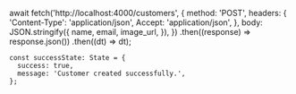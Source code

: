 await fetch('http://localhost:4000/customers', {
      method: 'POST',
      headers: {
        'Content-Type': 'application/json',
        Accept: 'application/json',
      },
      body: JSON.stringify({
        name,
        email,
        image_url,
      }),
    })
      .then((response) => response.json())
      .then((dt) => dt);

    const successState: State = {
      success: true,
      message: 'Customer created successfully.',
    };